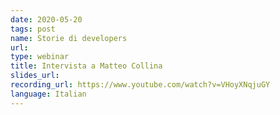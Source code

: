 ```yaml
---
date: 2020-05-20
tags: post
name: Storie di developers
url:
type: webinar
title: Intervista a Matteo Collina
slides_url:
recording_url: https://www.youtube.com/watch?v=VHoyXNqjuGY
language: Italian
---
```

